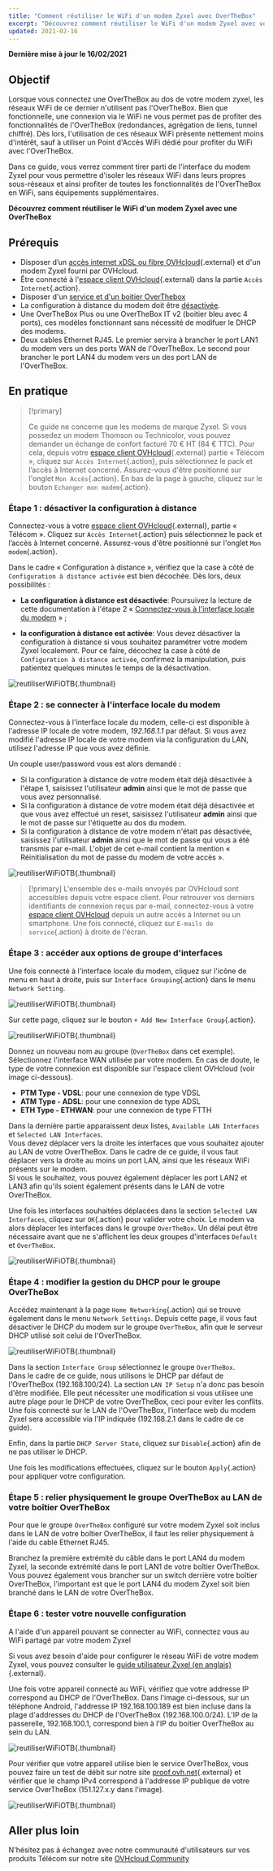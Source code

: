 ```yaml
---
title: "Comment réutiliser le WiFi d'un modem Zyxel avec OverTheBox"
excerpt: "Découvrez comment réutiliser le WiFi d'un modem Zyxel avec votre OverTheBox"
updated: 2021-02-16
---
```


**Dernière mise à jour le 16/02/2021**

## Objectif

Lorsque vous connectez une OverTheBox au dos de votre modem zyxel, les réseaux WiFi de ce dernier n'utilisent pas l'OverTheBox.
Bien que fonctionnelle, une connexion via le WiFi ne vous permet pas de profiter des fonctionnalités de l'OverTheBox (redondances, agrégation de liens, tunnel chiffré).
Dès lors, l'utilisation de ces réseaux WiFi présente nettement moins d'intérêt, sauf à utiliser un Point d'Accès WiFi dédié pour profiter du WiFi avec l'OverTheBox.

Dans ce guide, vous verrez comment tirer parti de l'interface du modem Zyxel pour vous permettre d'isoler les réseaux WiFi dans leurs propres sous-réseaux et ainsi profiter de toutes les fonctionnalités de l'OverTheBox en WiFi, sans équipements supplémentaires.

**Découvrez comment réutiliser le WiFi d'un modem Zyxel avec une OverTheBox**

## Prérequis

- Disposer d’un [accès internet xDSL ou fibre OVHcloud](https://www.ovhtelecom.fr/offre-internet/){.external} et d'un modem Zyxel fourni par OVHcloud.
- Être connecté à l'[espace client OVHcloud](https://www.ovh.com/auth?onsuccess=https%3A%2F%2Fwww.ovhtelecom.fr%2Fmanager&ovhSubsidiary=fr){.external} dans la partie `Accès Internet`{.action}.
- Disposer d'un [service et d'un boitier OverThebox](https://www.ovhtelecom.fr/overthebox/)
- La configuration à distance du modem doit être [désactivée](#desactiver-configuration-distance).
- Une OverTheBox Plus ou une OverTheBox IT v2 (boitier bleu avec 4 ports), ces modèles fonctionnant sans nécessité de modifuer le DHCP des modems.
- Deux cables Ethernet RJ45. Le premier servira à brancher le port LAN1 du modem vers un des ports WAN de l'OverTheBox. Le second pour brancher le port LAN4 du modem vers un des port LAN de l'OverTheBox.

## En pratique

> [!primary]
>
> Ce guide ne concerne que les modems de marque Zyxel. Si vous possedez un modem Thomson ou Technicolor, vous pouvez demander un échange de confort facturé 70 € HT (84 € TTC). Pour cela, depuis votre [espace client OVHcloud](https://www.ovh.com/auth?onsuccess=https%3A%2F%2Fwww.ovhtelecom.fr%2Fmanager&ovhSubsidiary=fr){.external} partie « Télécom », cliquez sur `Accès Internet`{.action}, puis sélectionnez le pack et l’accès à Internet concerné. Assurez-vous d'être positionné sur l'onglet `Mon Accès`{.action}. En bas de la page à gauche, cliquez sur le bouton `Echanger mon modem`{.action}.
>

### Étape 1 : désactiver la configuration à distance <a name="desactiver-configuration-distance"></a>

Connectez-vous à votre [espace client OVHcloud](https://www.ovh.com/auth?onsuccess=https%3A%2F%2Fwww.ovhtelecom.fr%2Fmanager&ovhSubsidiary=fr){.external}, partie « Télécom ». Cliquez sur `Accès Internet`{.action} puis sélectionnez le pack et l’accès à Internet concerné. Assurez-vous d'être positionné sur l'onglet `Mon modem`{.action}.

Dans le cadre « Configuration à distance », vérifiez que la case à côté de `Configuration à distance activée` est bien décochée. Dès lors, deux possibilités :

- **La configuration à distance est désactivée**: Poursuivez la lecture de cette documentation à l'étape 2 « [Connectez-vous à l'interface locale du modem](#interface-locale) » ;

- **la configuration à distance est activée**: Vous devez désactiver la configuration à distance si vous souhaitez paramétrer votre modem Zyxel localement. Pour ce faire, décochez la case à côté de `Configuration à distance activée`, confirmez la manipulation, puis patientez quelques minutes le temps de la désactivation.

![reutiliserWiFiOTB](images/reutiliserWiFiOTB-step1-2022.png){.thumbnail}

### Étape 2 : se connecter à l'interface locale du modem <a name="interface-locale"></a>

Connectez-vous à l'interface locale du modem, celle-ci est disponible à l'adresse IP locale de votre modem, *192.168.1.1* par défaut. Si vous avez modifié l'adresse IP locale de votre modem via la configuration du LAN, utilisez l'adresse IP que vous avez définie.

Un couple user/password vous est alors demandé :

- Si la configuration à distance de votre modem était déjà désactivée à l'étape 1, saisissez l'utilisateur **admin** ainsi que le mot de passe que vous avez personnalisé.
- Si la configuration à distance de votre modem était déjà désactivée et que vous avez effectué un reset, saisissez l'utilisateur **admin** ainsi que le mot de passe sur l'étiquette au dos du modem.
- Si la configuration à distance de votre modem n'était pas désactivée, saisissez l'utilisateur **admin** ainsi que le mot de passe qui vous a été transmis par e-mail. L'objet de cet e-mail contient la mention « Réinitialisation du mot de passe du modem de votre accès ».

![reutiliserWiFiOTB](images/reutiliserWiFiOTB-step2.png){.thumbnail}

> [!primary]
> L'ensemble des e-mails envoyés par OVHcloud sont accessibles depuis votre espace client. Pour retrouver vos derniers identifiants de connexion reçus par e-mail, connectez-vous à votre [espace client OVHcloud](https://www.ovh.com/auth/?action=gotomanager&from=https://www.ovh.com/fr/&ovhSubsidiary=fr) depuis un autre accès à Internet ou un smartphone. Une fois connecté, cliquez sur `E-mails de service`{.action} à droite de l'écran.
>

### Étape 3 : accéder aux options de groupe d'interfaces

Une fois connecté à l'interface locale du modem, cliquez sur l'icône de menu en haut à droite, puis sur `Interface Grouping`{.action} dans le menu `Network Setting`.

![reutiliserWiFiOTB](images/reutiliserWiFiOTB-step3-1.png){.thumbnail}

Sur cette page, cliquez sur le bouton `+ Add New Interface Group`{.action}.

![reutiliserWiFiOTB](images/reutiliserWiFiOTB-step3-2.png){.thumbnail}

Donnez un nouveau nom au groupe (`OverTheBox` dans cet exemple). Sélectionnez l'interface WAN utilisée par votre modem. En cas de doute, le type de votre connexion est disponible sur l'espace client OVHcloud (voir image ci-dessous).

- **PTM Type - VDSL**: pour une connexion de type VDSL
- **ATM Type - ADSL**: pour une connexion de type ADSL
- **ETH Type - ETHWAN**: pour une connexion de type FTTH

Dans la dernière partie apparaissent deux listes, `Available LAN Interfaces` et `Selected LAN Interfaces`.
<br>Vous devez déplacer vers la droite les interfaces que vous souhaitez ajouter au LAN de votre OverTheBox. Dans le cadre de ce guide, il vous faut déplacer vers la droite au moins un port LAN, ainsi que les réseaux WiFi présents sur le modem.
<br>Si vous le souhaitez, vous pouvez également déplacer les port LAN2 et LAN3 afin qu'ils soient également présents dans le LAN de votre OverTheBox.

Une fois les interfaces souhaitées déplacées dans la section `Selected LAN Interfaces`, cliquez sur `OK`{.action} pour valider votre choix. Le modem va alors déplacer les interfaces dans le groupe `OverTheBox`. Un délai peut être nécessaire avant que ne s'affichent les deux groupes d'interfaces `Default` et `OverTheBox`.

![reutiliserWiFiOTB](images/reutiliserWiFiOTB-step3-3-2022.png){.thumbnail}

### Étape 4 : modifier la gestion du DHCP pour le groupe OverTheBox

Accédez maintenant à la page `Home Networking`{.action} qui se trouve également dans le menu `Network Settings`. Depuis cette page, il vous faut désactiver le DHCP du modem sur le groupe `OverTheBox`, afin que le serveur DHCP utilisé soit celui de l'OverTheBox.

![reutiliserWiFiOTB](images/reutiliserWiFiOTB-step4.png){.thumbnail}

Dans la section `Interface Group` sélectionnez le groupe `OverTheBox`.
<br>Dans le cadre de ce guide, nous utilisons le DHCP par défaut de l'OverTheBox (192.168.100/24). La section `LAN IP Setup` n'a donc pas besoin d'être modifiée. Elle peut nécessiter une modification si vous utilisee une autre plage pour le DHCP de votre OverTheBox, ceci pour eviter les conflits.
<br>Une fois connecté sur le LAN de l'OverTheBox, l'interface web du modem Zyxel sera accessible via l'IP indiquée (192.168.2.1 dans le cadre de ce guide).

Enfin, dans la partie `DHCP Server State`, cliquez sur `Disable`{.action} afin de ne pas utiliser le DHCP.

Une fois les modifications effectuées, cliquez sur le bouton `Apply`{.action} pour appliquer votre configuration.

### Étape 5 : relier physiquement le groupe OverTheBox au LAN de votre boîtier OverTheBox

Pour que le groupe `OverTheBox` configuré sur votre modem Zyxel soit inclus dans le LAN de votre boîtier OverTheBox, il faut les relier physiquement à l'aide du cable Ethernet RJ45.

Branchez la première extrémité du câble dans le port LAN4 du modem Zyxel, la seconde extrémité dans le port LAN1 de votre boîtier OverTheBox.
<br>Vous pouvez également vous brancher sur un switch derrière votre boîtier OverTheBox, l'important est que le port LAN4 du modem Zyxel soit bien branché dans le LAN de votre OverTheBox.

### Étape 6 : tester votre nouvelle configuration

A l'aide d'un appareil pouvant se connecter au WiFi, connectez vous au WiFi partagé par votre modem Zyxel

Si vous avez besoin d'aide pour configurer le réseau WiFi de votre modem Zyxel, vous pouvez consulter le [guide utilisateur Zyxel (en anglais)](http://files.isp.ovh.net/zyxel/VMG8825-T50K_V5.13_5.50-1.pdf){.external}.

Une fois votre appareil connecté au WiFi, vérifiez que votre addresse IP correspond au DHCP de l'OverTheBox. Dans l'image ci-dessous, sur un téléphone Android, l'addresse IP 192.168.100.189 est bien incluse dans la plage d'addresses du DHCP de l'OverTheBox (192.168.100.0/24). L'IP de la passerelle, 192.168.100.1, correspond bien à l'IP du boitier OverTheBox au sein du LAN.

![reutiliserWiFiOTB](images/reutiliserWiFiOTB-step6-1.png){.thumbnail}

Pour vérifier que votre appareil utilise bien le service OverTheBox, vous pouvez faire un test de débit sur notre site [proof.ovh.net](http://proof.ovh.net){.external} et vérifier que le champ IPv4 correspond à l'addresse IP publique de votre service OverTheBox (151.127.x.y dans l'image).

![reutiliserWiFiOTB](images/reutiliserWiFiOTB-step6-2.png){.thumbnail}

## Aller plus loin

N'hésitez pas à échangez avec notre communauté d'utilisateurs sur vos produits Télécom sur notre site [OVHcloud Community](https://community.ovh.com/c/telecom)
